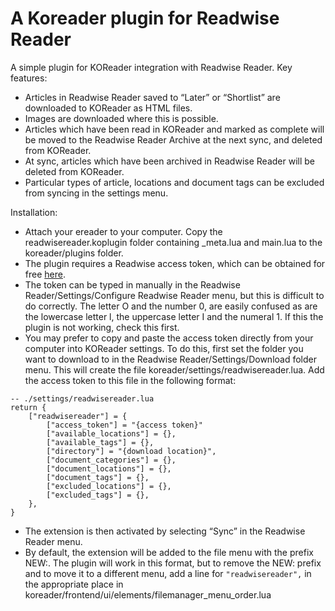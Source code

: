 # A Koreader plugin for Readwise Reader
A simple plugin for KOReader integration with Readwise Reader.
Key features:
- Articles in Readwise Reader saved to “Later” or “Shortlist” are downloaded to KOReader as HTML files.
- Images are downloaded where this is possible.
- Articles which have been read in KOReader and marked as complete will be moved to the Readwise Reader Archive at the next sync, and deleted from KOReader.
- At sync, articles which have been archived in Readwise Reader will be deleted from KOReader.
- Particular types of article, locations and document tags can be excluded from syncing in the settings menu.

Installation:
- Attach your ereader to your computer. Copy the readwisereader.koplugin folder containing _meta.lua and main.lua to the koreader/plugins folder.
- The plugin requires a Readwise access token, which can be obtained for free [here](readwisereader.koplugin). 
- The token can be typed in manually in the Readwise Reader/Settings/Configure Readwise Reader menu, but this is difficult to do correctly. The letter O and the number 0, are easily confused as are the lowercase letter l, the uppercase letter I and the numeral 1. If this the plugin is not working, check this first.
- You may prefer to copy and paste the access token directly from your computer into KOReader settings. To do this, first set the folder you want to download to in the Readwise Reader/Settings/Download folder menu. This will create the file koreader/settings/readwisereader.lua. Add the access token to this file in the following format:

```
-- ./settings/readwisereader.lua
return {
    ["readwisereader"] = {
		["access_token"] = "{access token}"
        ["available_locations"] = {},
        ["available_tags"] = {},
        ["directory"] = "{download location}",
        ["document_categories"] = {},
        ["document_locations"] = {},
        ["document_tags"] = {},
        ["excluded_locations"] = {},
        ["excluded_tags"] = {},
    },
}
```
- The extension is then activated by selecting “Sync” in the Readwise Reader menu.
- By default, the extension will be added to the file menu with the prefix NEW:. The plugin will work in this format, but to remove the NEW: prefix and to move it to a different menu, add a line for  `"readwisereader",` in the appropriate place in koreader/frontend/ui/elements/filemanager_menu_order.lua
